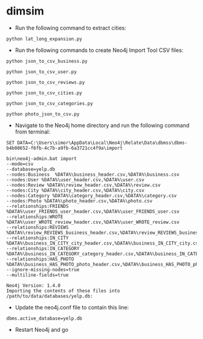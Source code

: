 # dimsim

* Run the following command to extract cities:

```
python lat_long_expansion.py
```

* Run the following commands to create Neo4j Import Tool CSV files:

```
python json_to_csv_business.py
```
```
python json_to_csv_user.py
```
```
python json_to_csv_reviews.py
```
```
python json_to_csv_cities.py
```
```
python json_to_csv_categories.py
```
```
python photo_json_to_csv.py
```

* Navigate to the Neo4j home directory and run the following command from terminal:

```
SET DATA=C:\Users\simor\AppData\Local\Neo4j\Relate\Data\dbmss\dbms-b4b08652-f6fb-4c7b-a9fb-6a3721cc4f9a\import

bin\neo4j-admin.bat import 
--mode=csv 
--database=yelp.db 
--nodes:Business  %DATA%\business_header.csv,%DATA%\business.csv 
--nodes:User %DATA%\user_header.csv,%DATA%\user.csv 
--nodes:Review %DATA%\review_header.csv,%DATA%\review.csv 
--nodes:City %DATA%\city_header.csv,%DATA%\city.csv 
--nodes:Category %DATA%\category_header.csv,%DATA%\category.csv 
--nodes:Photo %DATA%\photo_header.csv,%DATA%\photo.csv
--relationships:FRIENDS %DATA%\user_FRIENDS_user_header.csv,%DATA%\user_FRIENDS_user.csv 
--relationships:WROTE %DATA%\user_WROTE_review_header.csv,%DATA%\user_WROTE_review.csv 
--relationships:REVIEWS %DATA%\review_REVIEWS_business_header.csv,%DATA%\review_REVIEWS_business.csv 
--relationships:IN_CITY %DATA%\business_IN_CITY_city_header.csv,%DATA%\business_IN_CITY_city.csv 
--relationships:IN_CATEGORY %DATA%\business_IN_CATEGORY_category_header.csv,%DATA%\business_IN_CATEGORY_category.csv
--relationships:HAS_PHOTO %DATA%\business_HAS_PHOTO_photo_header.csv,%DATA%\business_HAS_PHOTO_photo.csv
--ignore-missing-nodes=true 
--multiline-fields=true

Neo4j Version: 1.4.0
Importing the contents of these files into /path/to/data/databases/yelp.db:
```

* Update the neo4j.conf file to contain this line:

```
dbms.active_database=yelp.db
```

* Restart Neo4j and go
